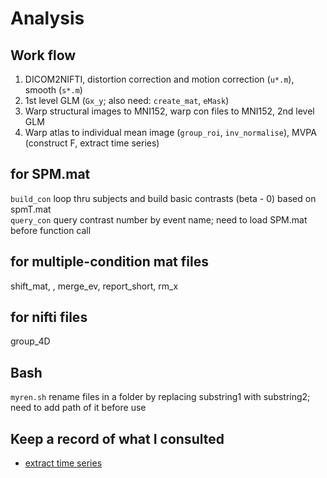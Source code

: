 # Analysis

## Work flow
1. DICOM2NIFTI, distortion correction and motion correction (`u*.m`), smooth (`s*.m`)
1. 1st level GLM (`Gx_y`; also need: `create_mat`, `eMask`)
1. Warp structural images to MNI152, warp con files to MNI152, 2nd level GLM
1. Warp atlas to individual mean image (`group_roi`, `inv_normalise`), MVPA (construct F, extract time series)

## for SPM.mat
`build_con` loop thru subjects and build basic contrasts (beta - 0) based on spmT.mat  
`query_con` query contrast number by event name; need to load SPM.mat before function call

## for multiple-condition mat files
shift_mat, , merge_ev, report_short, rm_x

## for nifti files
group_4D

## Bash
`myren.sh` rename files in a folder by replacing substring1 with substring2; need to add path of it before use

## Keep a record of what I consulted
* [extract time series](https://en.wikibooks.org/wiki/SPM/Timeseries_extraction)


